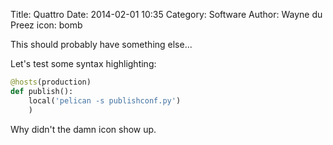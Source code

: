 Title: Quattro
Date: 2014-02-01 10:35
Category: Software
Author: Wayne du Preez
icon: bomb

This should probably have something else...


Let's test some syntax highlighting:
```python
@hosts(production)
def publish():
    local('pelican -s publishconf.py')
    )
```

Why didn't the damn icon show up.